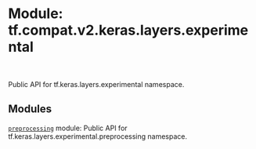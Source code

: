 <div itemscope itemtype="http://developers.google.com/ReferenceObject">
<meta itemprop="name" content="tf.compat.v2.keras.layers.experimental" />
<meta itemprop="path" content="Stable" />
</div>

# Module: tf.compat.v2.keras.layers.experimental


<table class="tfo-notebook-buttons tfo-api" align="left">
</table>



Public API for tf.keras.layers.experimental namespace.



## Modules

[`preprocessing`](../../../../../tf/compat/v2/keras/layers/experimental/preprocessing.md) module: Public API for tf.keras.layers.experimental.preprocessing namespace.



